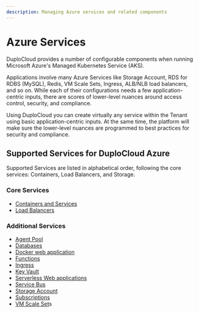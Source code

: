 ```yaml
---
description: Managing Azure services and related components
---
```


# Azure Services

DuploCloud provides a number of configurable components when running Microsoft Azure's Managed Kubernetes Service (AKS).

Applications involve many Azure Services like Storage Account, RDS for RDBS (MySQL), Redis, VM Scale Sets, Ingress, ALB/NLB load balancers, and so on. While each of their configurations needs a few application-centric inputs, there are scores of lower-level nuances around access control, security, and compliance.

Using DuploCloud you can create virtually any service within the Tenant using basic application-centric inputs. At the same time, the platform will make sure the lower-level nuances are programmed to best practices for security and compliance.&#x20;

## Supported Services for DuploCloud Azure

Supported Services are listed in alphabetical order, following the core services:  Containers, Load Balancers, and Storage.

### Core Services

* [Containers and Services](containers-and-services/)
* [Load Balancers](load-balancers.md)

### Additional Services

* [Agent Pool](agent-pool.md)
* [Databases](databases/)
* [Docker web application](docker-web-application.md)
* [Functions](functions.md)
* [Ingress](../../kubernetes-user-guide/ingress-loadbalancer/aks-ingress.md)
* [Key Vault](key-vault.md)
* [Serverless Web applications](web-applications.md)
* [Service Bus](service-bus.md)
* [Storage Account](storage-account.md)
* [Subscriptions](subscription.md)
* [VM Scale Set](../use-cases/vm-scale-sets.md)s

